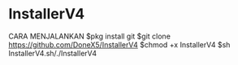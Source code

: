 # InstallerV4
CARA MENJALANKAN 
$pkg install git
$git clone https://github.com/DoneX5/InstallerV4
$chmod +x InstallerV4
$sh InstallerV4.sh/./InstallerV4
